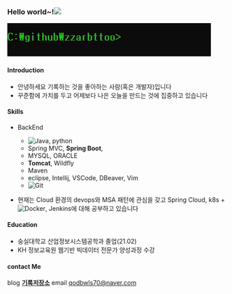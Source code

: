 
<div>
<h3>Hello world~!<img src="https://raw.githubusercontent.com/aemmadi/aemmadi/master/wave.gif" width="30px">
</h3>
</div>

<img src="./gifs/zzarbttoo_hello.gif">
<br/>

#### Introduction
- 안녕하세요 기록하는 것을 좋아하는 사람(혹은 개발자)입니다
- 꾸준함에 가치를 두고 어제보다 나은 오늘을 만드는 것에 집중하고 있습니다

#### Skills 
-  BackEnd
      - ![Java](https://img.shields.io/badge/-java-E34A86?style=flat-square&logo=java), python
      - Spring MVC, <b>Spring Boot</b>, 
      - MYSQL, ORACLE 
      - <b>Tomcat</b>, Wildfly 
      - Maven
      - eclipse, Intellij, VSCode, DBeaver, Vim
      - ![Git](https://img.shields.io/badge/-Git-black?style=flat-square&logo=git)

- 현재는 Cloud 환경의 devops와 MSA 패턴에 관심을 갖고 Spring Cloud, k8s + ![Docker](https://img.shields.io/badge/-Docker-black?style=flat-square&logo=docker), Jenkins에 대해 공부하고 있습니다 
#### Education

- 숭실대학교 산업정보시스템공학과 졸업(21.02)
- KH 정보교육원 웹기반 빅데이터 전문가 양성과정 수강 

#### contact Me 

blog <a href = "https://blog.naver.com/qodbwls70"><b>기록저장소</b></a>
email qodbwls70@naver.com


  